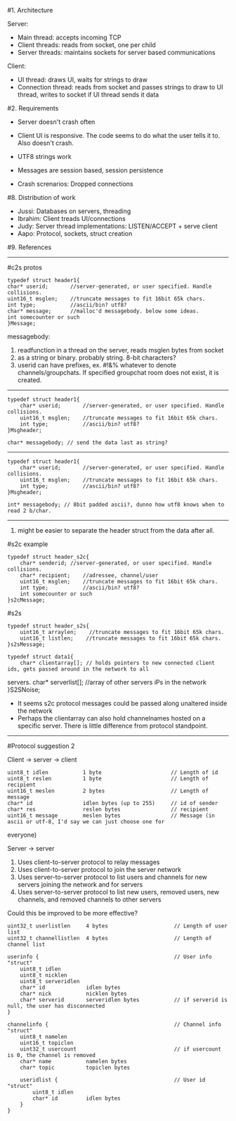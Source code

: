 #1. Architecture

Server:
- Main thread: accepts incoming TCP
- Client threads: reads from socket, one per child
- Server threads: maintains sockets for server based communications

Client:
- UI thread: draws UI, waits for strings to draw
- Connection thread: reads from socket and passes strings to draw to UI thread, writes to socket if UI thread sends it data

#2. Requirements

- Server doesn't crash often
- Client UI is responsive. The code seems to do what the user tells it to. Also doesn't crash.
- UTF8 strings work
- Messages are session based, session persistence
 


- Crash screnarios:
  Dropped connections
  

#8. Distribution of work
- Jussi: Databases on servers, threading
- Ibrahim: Client treads UI/connections
- Judy: Server thread implementations: LISTEN/ACCEPT + serve client
- Aapo: Protocol, sockets, struct creation



#9. References






---------


#c2s protos

    typedef struct header1{
	char* userid;       //server-generated, or user specified. Handle collisions.
	uint16_t msglen;    //truncate messages to fit 16bit 65k chars.
	int type;           //ascii/bin? utf8?
	char* message;      //malloc'd messagebody. below some ideas.
	int somecounter or such
    }Message;

messagebody:
1. readfunction in a thread on the server, reads msglen bytes from socket
2. as a string or binary. probably string. 8-bit characters?
3. userid can have prefixes, ex. #!&% whatever to denote channels/groupchats. If specified groupchat room does not exist, it 
is created.



-----------------

    typedef struct header1{
        char* userid;       //server-generated, or user specified. Handle collisions.
        uint16_t msglen;    //truncate messages to fit 16bit 65k chars.
        int type;           //ascii/bin? utf8?
    }Msgheader;
    
    char* messagebody; // send the data last as string?


---------------------------------------------------

    typedef struct header1{
        char* userid;       //server-generated, or user specified. Handle collisions.
        uint16_t msglen;    //truncate messages to fit 16bit 65k chars.
        int type;           //ascii/bin? utf8?
    }Msgheader;
    
    int* messagebody; // 8bit padded ascii?, dunno how utf8 knows when to read 2 b/char.


-------------------------------

1. might be easier to separate the header struct from the data after all.

#s2c example

    typedef struct header_s2c{
	    char* senderid;	//server-generated, or user specified. Handle collisions.
	    char* recipient;	//adressee, channel/user
	    uint16_t msglen;    //truncate messages to fit 16bit 65k chars.
	    int type;           //ascii/bin? utf8?
	    int somecounter or such
    }s2cMessage;


#s2s

    typedef struct header_s2s{
        uint16_t arraylen;    //truncate messages to fit 16bit 65k chars.
        uint16_t listlen;    //truncate messages to fit 16bit 65k chars.
    }s2sMessage;
            
    typedef struct data1{
	    char* clientarray[]; // holds pointers to new connected client ids, gets passed around in the network to all 
servers.
	    char* serverlist[];        //array of other servers iPs in the network
    }S2SNoise;


- It seems s2c protocol messages could be passed along unaltered inside the network
- Perhaps the clientarray can also hold channelnames hosted on a specific server. There is little difference from protocol 
standpoint.


----------------

#Protocol suggestion 2

Client -> server -> client

    uint8_t idlen           1 byte                      // Length of id
    uint8_t reslen          1 byte                      // Length of recipient
    uint16_t meslen         2 bytes                     // Length of message
    char* id                idlen bytes (up to 255)     // id of sender
    char* res               reslen bytes                // recipient
    uint16_t message        meslen bytes                // Message (in ascii or utf-8, I'd say we can just choose one for 
everyone) 

Server -> server

1. Uses client-to-server protocol to relay messages
2. Uses client-to-server protocol to join the server network
3. Uses server-to-server protocol to list users and channels for new servers joining the network and for servers 
4. Uses server-to-server protocol to list new users, removed users, new channels, and removed channels to other servers

Could this be improved to be more effective?

    uint32_t userlistlen     4 bytes                     // Length of user list
    uint32_t channellistlen  4 bytes                     // Length of channel list
    
    userinfo {                                           // User info "struct"
        uint8_t idlen
        uint8_t nicklen
        uint8_t serveridlen
        char* id             idlen bytes
        char* nick           nicklen bytes
        char* serverid       serveridlen bytes           // if serverid is null, the user has disconnected
    }
    
    channelinfo {                                        // Channel info "struct"
        uint8_t namelen
        uint16_t topiclen
        uint32_t usercount                               // if usercount is 0, the channel is removed
        char* name           namelen bytes
        char* topic          topiclen bytes
        
        useridlist {                                     // User id "struct"
            uint8_t idlen
            char* id         idlen bytes
        }
    }


